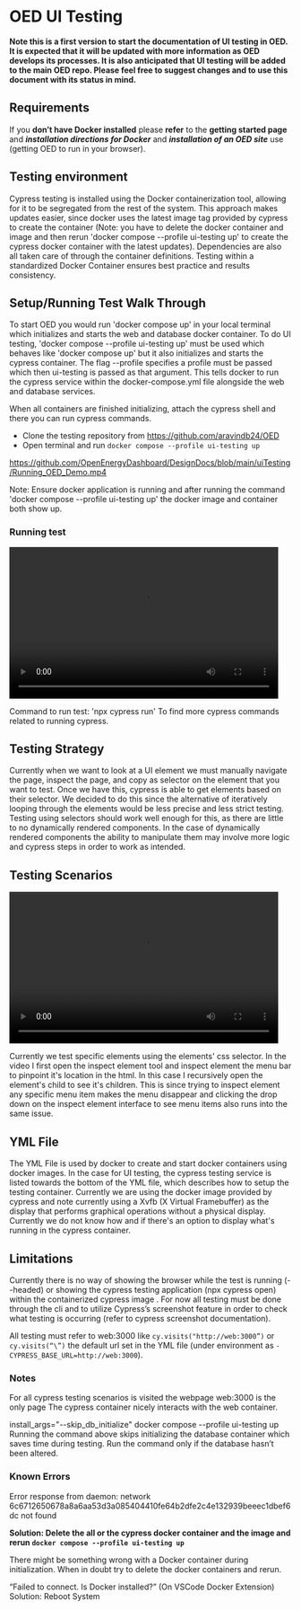 # OED UI Testing

**Note this is a first version to start the documentation of UI testing in OED. It is expected that it will be updated with more information as OED develops its processes. It is also anticipated that UI testing will be added to the main OED repo. Please feel free to suggest changes and to use this document with its status in mind.**

## Requirements

If you **don’t have Docker installed** please **refer** to the **getting started page** and ***installation directions for Docker*** and ***installation of an OED site*** use (getting OED to run in your browser).

## Testing environment

Cypress testing is installed using the Docker containerization tool, allowing for it to be segregated from the rest of the system. This approach makes updates easier, since docker uses the latest image tag provided by cypress to create the container (Note: you have to delete the docker container and image and then rerun 'docker compose --profile ui-testing up' to create the cypress docker container with the latest updates). Dependencies are also all taken care of through the container definitions. Testing within a standardized Docker Container ensures best practice and results consistency.

## Setup/Running Test Walk Through

To start OED you would run 'docker compose up' in your local terminal which initializes and starts the web and database docker container. To do UI testing, 'docker compose --profile ui-testing up' must be used which behaves like 'docker compose up' but it also initializes and starts the cypress container. The flag --profile specifies a profile must be passed which then ui-testing is passed as that argument. This tells docker to run the cypress service within the docker-compose.yml file alongside the web and database services.

When all containers are finished initializing, attach the cypress shell and there you can run cypress commands.

- Clone the testing repository from https://github.com/aravindb24/OED
- Open terminal and run ``docker compose --profile ui-testing up``

https://github.com/OpenEnergyDashboard/DesignDocs/blob/main/uiTesting/Running_OED_Demo.mp4

Note: Ensure docker application is running and after running the command 'docker compose --profile ui-testing up' the docker image and container both show up.

### Running test

<video width="480" height="270" controls>
    <source src="./Running_Test_Demo.mp4" type="video/mp4">
    Your browser does not support the video tag.
</video>

Command to run test: 'npx cypress run'
To find more cypress commands related to running cypress.

## Testing Strategy

Currently when we want to look at a UI element we must manually navigate the page, inspect the page, and copy as selector on the element that you want to test. Once we have this, cypress is able to get elements based on their selector. We decided to do this since the alternative of iteratively looping through the elements would be less precise and less strict testing. Testing using selectors should work well enough for this, as there are little to no dynamically rendered components. In the case of dynamically rendered components the ability to manipulate them may involve more logic and cypress steps in order to work as intended.

## Testing Scenarios

<video width="480" height="270" controls>
    <source src="./Test_Scenario_Demo.mp4" type="video/mp4">
    Your browser does not support the video tag.
</video>

Currently we test specific elements using the elements' css selector. In the video I first open the inspect element tool and inspect element the menu bar to pinpoint it's location in the html. In this case I recursively open the element's child to see it's children. This is
since trying to inspect element any specific menu item makes the menu disappear and clicking the drop down on the inspect element interface to see menu items also runs into the same issue.

## YML File

The YML File is used by docker to create and start docker containers using docker images. In the case for UI testing, the cypress testing service is listed towards the bottom of the YML file, which describes how to setup the testing container. Currently we are using the docker image provided by cypress and note currently using a Xvfb (X Virtual Framebuffer) as the display that performs graphical operations without a physical display. Currently we do not know how and if there's an option to display what's running in the cypress container. 

## Limitations

Currently there is no way of showing the browser while the test is running (--headed) or showing the cypress testing application (npx cypress open) within the containerized cypress image . For now all testing must be done through the cli and to utilize Cypress’s screenshot feature in order to check what testing is occurring (refer to cypress screenshot documentation).

All testing must refer to web:3000 like ``cy.visits("http://web:3000”)`` or ``cy.visits(“\”)`` the default url set in the YML file (under environment as ``- CYPRESS_BASE_URL=http://web:3000``).

### Notes

For all cypress testing scenarios is visited the webpage web:3000 is the only page
The cypress container nicely interacts with the web container.

install_args="--skip_db_initialize" docker compose --profile ui-testing up
Running the command above skips initializing the database container which saves time during testing. Run the command only if the database hasn’t been altered.

### Known Errors

Error response from daemon: network 6c6712650678a8a6aa53d3a085404410fe64b2dfe2c4e132939beeec1dbef6dc not found

**Solution: Delete the all or the cypress  docker  container and the image and rerun ``docker compose --profile ui-testing up``**

There might be something wrong with a Docker container during initialization. When in doubt try to delete the docker containers and rerun.

“Failed to connect. Is Docker installed?” (On VSCode Docker Extension)
Solution: Reboot System
